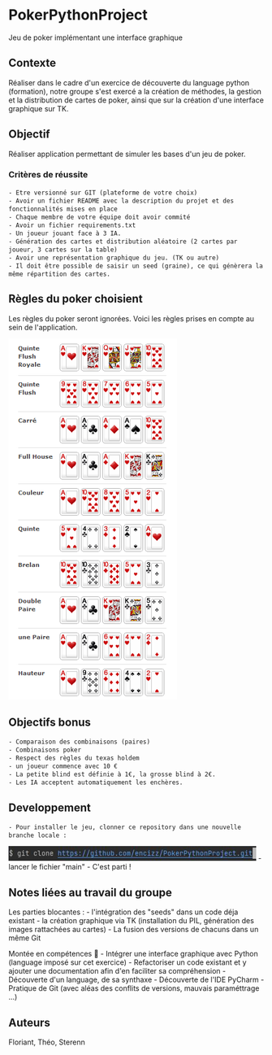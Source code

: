 
# PokerPythonProject
Jeu de poker implémentant une interface graphique

## Contexte 
Réaliser dans le cadre d'un exercice de découverte du language python (formation), notre groupe s'est exercé a la création de méthodes, la gestion et la distribution de cartes de poker, ainsi que sur la création d'une interface graphique sur TK.

## Objectif
Réaliser application permettant de simuler les bases d'un jeu de poker.

### Critères de réussite
    - Etre versionné sur GIT (plateforme de votre choix)
    - Avoir un fichier README avec la description du projet et des fonctionnalités mises en place
    - Chaque membre de votre équipe doit avoir commité
    - Avoir un fichier requirements.txt
    - Un joueur jouant face à 3 IA.
    - Génération des cartes et distribution aléatoire (2 cartes par joueur, 3 cartes sur la table)
    - Avoir une représentation graphique du jeu. (TK ou autre)
    - Il doit être possible de saisir un seed (graine), ce qui génèrera la même répartition des cartes.

## Règles du poker choisient
Les règles du poker seront ignorées. Voici les règles prises en compte au sein de l'application.

![alt text](https://github.com/encizz/PokerPythonProject/blob/main/Image/image_for_readme.png)

## Objectifs bonus

    - Comparaison des combinaisons (paires)
    - Combinaisons poker
    - Respect des règles du texas holdem
    - un joueur commence avec 10 €
    - La petite blind est définie à 1€, la grosse blind à 2€.
    - Les IA acceptent automatiquement les enchères.

## Developpement
    - Pour installer le jeu, clonner ce repository dans une nouvelle branche locale :
 ![alt text](https://github.com/encizz/PokerPythonProject/blob/main/Image/git.jpg)
    - lancer le fichier "main"
    - C'est parti !

 ## Notes liées au travail du groupe   
Les parties blocantes  :
    - l'intégration des "seeds" dans un code déja existant
    - la création graphique via TK (installation du PIL, génération des images rattachées au cartes)
    - La fusion des versions de chacuns dans un même Git

Montée en compétences :rocket:
    - Intégrer une interface graphique avec Python (language imposé sur cet exercice)
    - Refactoriser un code existant et y ajouter une documentation afin d'en faciliter sa compréhension
    - Découverte d'un language, de sa synthaxe
    - Découverte de l'IDE PyCharm
    - Pratique de Git (avec aléas des conflits de versions, mauvais paraméttrage ...)


## Auteurs 
Floriant, Théo, Sterenn
